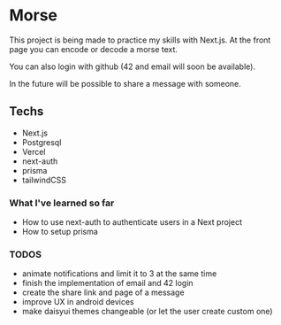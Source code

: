 # Morse

This project is being made to practice my skills with Next.js. At the front page you can encode or decode a morse text.

You can also login with github (42 and email will soon be available).

In the future will be possible to share a message with someone.

## Techs
- Next.js
- Postgresql
- Vercel
- next-auth
- prisma
- tailwindCSS


### What I've learned so far
- How to use next-auth to authenticate users in a Next project
- How to setup prisma


### TODOS
- animate notifications and limit it to 3 at the same time
- finish the implementation of email and 42 login
- create the share link and page of a message
- improve UX in android devices
- make daisyui themes changeable (or let the user create custom one)
